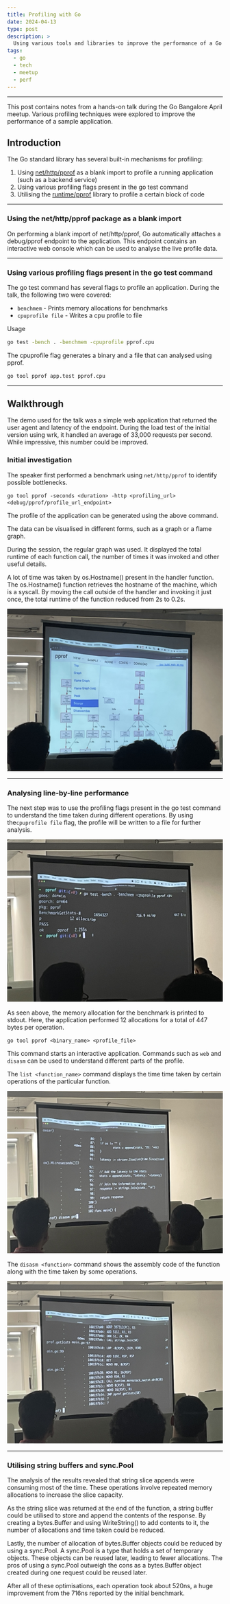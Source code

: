 ```yaml
---
title: Profiling with Go
date: 2024-04-13
type: post
description: >
  Using various tools and libraries to improve the performance of a Go application
tags:
  - go
  - tech
  - meetup
  - perf
---
```


---

This post contains notes from a hands-on talk during the Go Bangalore April meetup.
Various profiling techniques were explored to improve the performance of a sample application.

## Introduction

The Go standard library has several built-in mechanisms for profiling:

1. Using [net/http/pprof](https://pkg.go.dev/net/http/pprof) as a blank import to profile a running application (such as a backend service)
2. Using various profiling flags present in the go test command
3. Utilising the [runtime/pprof](https://pkg.go.dev/runtime/pprof) library to profile a certain block of code

---

### Using the net/http/pprof package as a blank import

On performing a blank import of net/http/pprof, Go automatically attaches a debug/pprof endpoint to the application.
This endpoint contains an interactive web console which can be used to analyse the live profile data.

---

### Using various profiling flags present in the go test command

The go test command has several flags to profile an application. During the talk, the following two were covered:

- `benchmem` - Prints memory allocations for benchmarks
- `cpuprofile file` - Writes a cpu profile to file

Usage

```sh
go test -bench . -benchmem -cpuprofile pprof.cpu
```

The cpuprofile flag generates a binary and a file that can analysed using pprof.

```sh
go tool pprof app.test pprof.cpu
```

---

## Walkthrough

The demo used for the talk was a simple web application that returned the user agent and latency of the endpoint.
During the load test of the initial version using wrk, it handled an average of 33,000 requests per second. While impressive, this number could be improved.

### Initial investigation

The speaker first performed a benchmark using `net/http/pprof` to identify possible bottlenecks.

```
go tool pprof -seconds <duration> -http <profiling_url> <debug/pprof/profile_url_endpoint>
```

The profile of the application can be generated using the above command.

The data can be visualised in different forms, such as a graph or a flame graph.

During the session, the regular graph was used.
It displayed the total runtime of each function call, the number of times it was invoked and other useful details.

A lot of time was taken by os.Hostname() present in the handler function. The os.Hostname() function retrieves the hostname of the machine, which is a syscall. By moving the call outside of the handler and invoking it just once, the total runtime of the function reduced from 2s to 0.2s.

![Image of the profile graph generated by pprof](images/pprof_debug_profile_graph.jpeg)

---

### Analysing line-by-line performance

The next step was to use the profiling flags present in the go test command to understand the time taken during different operations. By using the`cpuprofile file` flag, the profile will be written to a file for further analysis.

![Image of the generation of the cpuprofile file](images/go_test_flags.jpeg)

As seen above, the memory allocation for the benchmark is printed to stdout. Here, the application performed 12 allocations for a total of 447 bytes per operation.

```
go tool pprof <binary_name> <profile_file>
```

This command starts an interactive application. Commands such as `web` and `disasm` can be used to understand different parts of the profile.

The `list <function_name>` command displays the time time taken by certain operations of the particular function.

![Image of the time taken by various operations, analysed using pprof](images/pprof_line_time.jpeg)

The `disasm <function>` command shows the assembly code of the function along with the time taken by some operations.

![Image of the assembly of the handler function](images/pprof_line_asm_time.jpeg)

---

### Utilising string buffers and sync.Pool

The analysis of the results revealed that string slice appends were consuming most of the time. These operations involve repeated memory allocations to increase the slice capacity.

As the string slice was returned at the end of the function, a string buffer could be utilised to store and append the contents of the response. By creating a bytes.Buffer and using WriteString() to add contents to it, the number of allocations and time taken could be reduced.

Lastly, the number of allocation of bytes.Buffer objects could be reduced by using a sync.Pool. A sync.Pool is a type that holds a set of temporary objects.
These objects can be reused later, leading to fewer allocations. The pros of using a sync.Pool outweigh the cons as a bytes.Buffer object created during one request could be reused later.

After all of these optimisations, each operation took about 520ns, a huge improvement from the 716ns reported by the initial benchmark.
